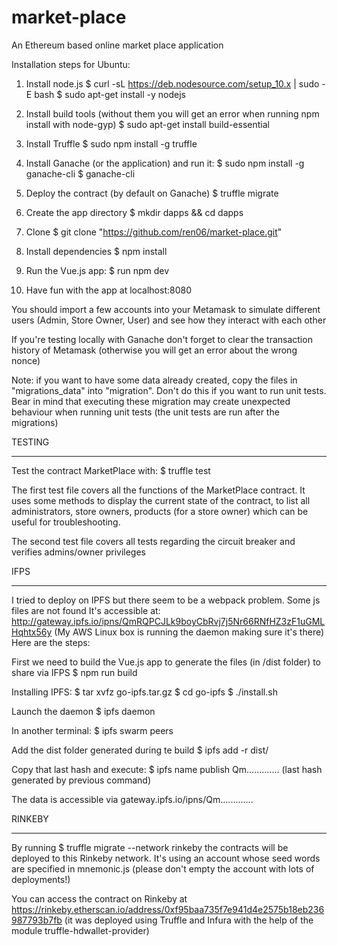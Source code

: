 # market-place
An Ethereum based online market place application


Installation steps for Ubuntu:

1) Install node.js
$ curl -sL https://deb.nodesource.com/setup_10.x | sudo -E bash 
$ sudo apt-get install -y nodejs

2) Install build tools (without them you will get an error when running npm install with node-gyp)
$ sudo apt-get install build-essential

3) Install Truffle
$ sudo npm install -g truffle

4) Install Ganache (or the application) and run it:
$ sudo npm install -g ganache-cli
$ ganache-cli

5) Deploy the contract (by default on Ganache)
$ truffle migrate
 
6) Create the app directory
$ mkdir dapps && cd dapps

7) Clone
$ git clone "https://github.com/ren06/market-place.git"

8) Install dependencies
$ npm install

9) Run the Vue.js app:
$ run npm dev

10) Have fun with the app at localhost:8080

You should import a few accounts into your Metamask to simulate different users (Admin, Store Owner, User) and see how they interact with each other

If you're testing locally with Ganache don't forget to clear the transaction history of Metamask (otherwise you will get an error about the wrong nonce)

Note: if you want to have some data already created, copy the files in "migrations_data" into "migration". Don't do this if you want to run unit tests. Bear in mind that executing these migration may create unexpected behaviour when running unit tests (the unit tests are run after the migrations)

TESTING
*******
Test the contract MarketPlace with:
$ truffle test

The first test file covers all the functions of the MarketPlace contract. It uses some methods to display the current state of the contract, to list all administrators, store owners, products (for a store owner) which can be useful for troubleshooting.

The second test file covers all tests regarding the circuit breaker and verifies admins/owner privileges

IFPS
*****
I tried to deploy on IPFS but there seem to be a webpack problem. Some js files are not found
It's accessible at: http://gateway.ipfs.io/ipns/QmRQPCJLk9boyCbRvj7j5Nr66RNfHZ3zF1uGMLHqhtx56y (My AWS Linux box is running the daemon making sure it's there)
Here are the steps:

First we need to build the Vue.js app to generate the files (in /dist folder) to share via IFPS
$ npm run build

Installing IPFS:
$ tar xvfz go-ipfs.tar.gz
$ cd go-ipfs
$ ./install.sh

Launch the daemon
$ ipfs daemon

In another terminal:
$ ipfs swarm peers

Add the dist folder generated during te build
$ ipfs add -r dist/

Copy that last hash and execute:
$ ipfs name publish Qm............. (last hash generated by previous command)

The data is accessible via gateway.ipfs.io/ipns/Qm.............

RINKEBY
******
By running
$ truffle migrate --network rinkeby 
the contracts will be deployed to this Rinkeby network. It's using an account whose seed words are specified in mnemonic.js (please don't empty the account with lots of deployments!)

You can access the contract on Rinkeby at https://rinkeby.etherscan.io/address/0xf95baa735f7e941d4e2575b18eb236987793b7fb (it was deployed using Truffle and Infura with the help of the module truffle-hdwallet-provider)

